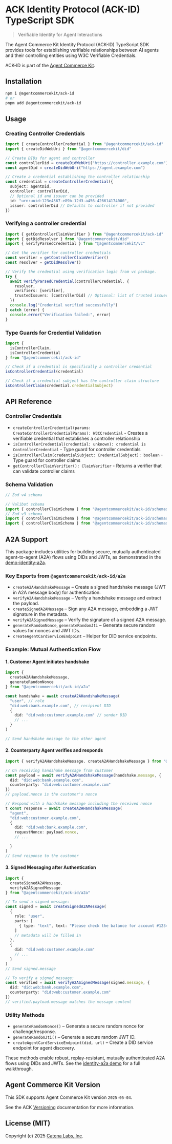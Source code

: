 # ACK Identity Protocol (ACK-ID) TypeScript SDK

> Verifiable Identity for Agent Interactions

The Agent Commerce Kit Identity Protocol (ACK-ID) TypeScript SDK provides tools for establishing verifiable relationships between AI agents and their controlling entities using W3C Verifiable Credentials.

ACK-ID is part of the [Agent Commerce Kit](https://www.agentcommercekit.com).

## Installation

```sh
npm i @agentcommercekit/ack-id
# or
pnpm add @agentcommercekit/ack-id
```

## Usage

### Creating Controller Credentials

```ts
import { createControllerCredential } from "@agentcommercekit/ack-id"
import { createDidWebUri } from "@agentcommercekit/did"

// Create DIDs for agent and controller
const controllerDid = createDidWebUri("https://controller.example.com")
const agentDid = createDidWebUri("https://agent.example.com")

// Create a credential establishing the controller relationship
const credential = createControllerCredential({
  subject: agentDid,
  controller: controllerDid,
  // Optional id and issuer can be provided
  id: "urn:uuid:123e4567-e89b-12d3-a456-426614174000",
  issuer: controllerDid // Defaults to controller if not provided
})
```

### Verifying a controller credential

```ts
import { getControllerClaimVerifier } from "@agentcommercekit/ack-id"
import { getDidResolver } from "@agentcommercekit/did"
import { verifyParsedCredential } from "@agentcommercekit/vc"

// Get the verifier for controller credentials
const verifier = getControllerClaimVerifier()
const resolver = getDidResolver()

// Verify the credential using verification logic from vc package.
try {
  await verifyParsedCredential(controllerCredential, {
    resolver,
    verifiers: [verifier],
    trustedIssuers: [controllerDid] // Optional: list of trusted issuers
  })
  console.log("Credential verified successfully")
} catch (error) {
  console.error("Verification failed:", error)
}
```

### Type Guards for Credential Validation

```ts
import {
  isControllerClaim,
  isControllerCredential
} from "@agentcommercekit/ack-id"

// Check if a credential is specifically a controller credential
isControllerCredential(credential)

// Check if a credential subject has the controller claim structure
isControllerClaim(credential.credentialSubject)
```

## API Reference

### Controller Credentials

- `createControllerCredential(params: CreateControllerCredentialParams): W3CCredential` - Creates a verifiable credential that establishes a controller relationship
- `isControllerCredential(credential: unknown): credential is ControllerCredential` - Type guard for controller credentials
- `isControllerClaim(credentialSubject: CredentialSubject): boolean` - Type guard for controller claims
- `getControllerClaimVerifier(): ClaimVerifier` - Returns a verifier that can validate controller claims

### Schema Validation

```ts
// Zod v4 schema

// Valibot schema
import { controllerClaimSchema } from "@agentcommercekit/ack-id/schemas/valibot"
// Zod v3 schema
import { controllerClaimSchema } from "@agentcommercekit/ack-id/schemas/zod/v3"
import { controllerClaimSchema } from "@agentcommercekit/ack-id/schemas/zod/v4"
```

## A2A Support

This package includes utilities for building secure, mutually authenticated agent-to-agent (A2A) flows using DIDs and JWTs, as demonstrated in the [demo-identity-a2a](../docs/demos/demo-identity-a2a.mdx).

### Key Exports from `@agentcommercekit/ack-id/a2a`

- `createA2AHandshakeMessage` – Create a signed handshake message (JWT in A2A message body) for authentication.
- `verifyA2AHandshakeMessage` – Verify a handshake message and extract the payload.
- `createSignedA2AMessage` – Sign any A2A message, embedding a JWT signature in the metadata.
- `verifyA2ASignedMessage` – Verify the signature of a signed A2A message.
- `generateRandomNonce`, `generateRandomJti` – Generate secure random values for nonces and JWT IDs.
- `createAgentCardServiceEndpoint` – Helper for DID service endpoints.

### Example: Mutual Authentication Flow

#### 1. Customer Agent initiates handshake

```ts
import {
  createA2AHandshakeMessage,
  generateRandomNonce
} from "@agentcommercekit/ack-id/a2a"

const handshake = await createA2AHandshakeMessage(
  "user", // role
  "did:web:bank.example.com", // recipient DID
  {
    did: "did:web:customer.example.com" // sender DID
    // ...
  }
)

// Send handshake message to the other agent
```

#### 2. Counterparty Agent verifies and responds

```ts
import { verifyA2AHandshakeMessage, createA2AHandshakeMessage } from "@agentcommercekit/ack-id/a2a"

// On receiving handshake message from customer
const payload = await verifyA2AHandshakeMessage(handshake.message, {
  did: "did:web:bank.example.com",
  counterparty: "did:web:customer.example.com"
})
// payload.nonce is the customer's nonce

// Respond with a handshake message including the received nonce
t const response = await createA2AHandshakeMessage(
  "agent",
  "did:web:customer.example.com",
  {
    did: "did:web:bank.example.com",
    requestNonce: payload.nonce,
    // ...

  }
)
// Send response to the customer
```

#### 3. Signed Messaging after Authentication

```ts
import {
  createSignedA2AMessage,
  verifyA2ASignedMessage
} from "@agentcommercekit/ack-id/a2a"

// To send a signed message:
const signed = await createSignedA2AMessage(
  {
    role: "user",
    parts: [
      { type: "text", text: "Please check the balance for account #12345" }
    ]
    // metadata will be filled in
  },
  {
    did: "did:web:customer.example.com"
    // ...
  }
)
// Send signed.message

// To verify a signed message:
const verified = await verifyA2ASignedMessage(signed.message, {
  did: "did:web:bank.example.com",
  counterparty: "did:web:customer.example.com"
})
// verified.payload.message matches the message content
```

### Utility Methods

- `generateRandomNonce()` – Generate a secure random nonce for challenge/response.
- `generateRandomJti()` – Generate a secure random JWT ID.
- `createAgentCardServiceEndpoint(did, url)` – Create a DID service endpoint for agent discovery.

These methods enable robust, replay-resistant, mutually authenticated A2A flows using DIDs and JWTs. See the [identity-a2a demo](../../demos/identity-a2a) for a full walkthrough.

## Agent Commerce Kit Version

This SDK supports Agent Commerce Kit version `2025-05-04`.

See the ACK [Versioning](https://agentcommercekit.com/resources/versioning) documentation for more information.

## License (MIT)

Copyright (c) 2025 [Catena Labs, Inc](https://catenalabs.com).

